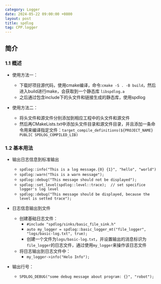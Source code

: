 ```yaml
---
category: Logger
date: 2024-05-22 09:00:00 +0800
layout: post
title: spdlog
tag: CPP.logger
---
```

## 简介

### 1.1 概述

+ 使用方法一：
  + 下载好项目源代码，使用cmake编译，命令:`cmake -S . -B build`，然后进入build进行make，会获取到一个静态库 `libspdlog.a`
  + 之后通过包含include下的头文件和链接生成的静态库，使用spdlog

+ 使用方法二：
  + 将头文件和源文件分别添加到相应工程中的头文件和源文件
  + 然后再CMakeLists.txt中添加头文件目录和源文件目录，并且添加一条命令用来编译指定文件：`target_compile_definitions(${PROJECT_NAME} PUBLIC SPDLOG_COMPILED_LIB)`

### 1.2 基本用法

+ 输出日志信息到标准输出
  + `spdlog::info("This is a log message.{0} {1}", "hello", "world")`
  + `spdlog::warn("This is a warn message");`
  + `spdlog::debug("This message should not be displayed");`
  + `spdlog::set_level(spdlog::level::trace);  // set specifice logger's log level`
  + `spdlog::debug("This message should be displayed, because the level is setted trace");`

+ 日志信息输出到文件
  + 创建基础日志文件：
    + `#include "spdlog/sinks/basic_file_sink.h"`
    + `auto my_logger = spdlog::basic_logger_mt("file_logger", "logs/basic-log.txt", true);`
    + 创建一个文件为`logs/basic-log.txt`，并设置输出的消息标识为`file_logger`的日志文件，通过使用`my_logger`来操作该日志文件
  + 将日志输出到日志文件中：
    + `my_logger->info("Helo Info");`

+ 输出行号：
  + `SPDLOG_DEBUG("some debug message about program: {}", "robot");`
